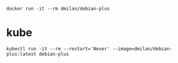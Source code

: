 `docker run -it --rm dmilan/debian-plus`
# kube
`kubectl run -it --rm --restart='Never' --image=dmilan/debian-plus:latest debian-plus`
